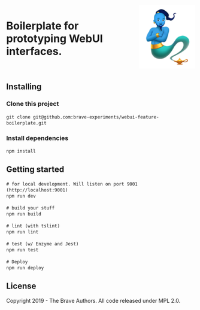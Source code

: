 <img src="logo.png" align="right" width="150px" height="170px"/>

# Boilerplate for prototyping WebUI interfaces.

<br>

## Installing

### Clone this project

```
git clone git@github.com:brave-experiments/webui-feature-boilerplate.git
```

### Install dependencies

```
npm install
```

## Getting started

```
# for local development. Will listen on port 9001 (http://localhost:9001)
npm run dev

# build your stuff
npm run build

# lint (with tslint)
npm run lint

# test (w/ Enzyme and Jest)
npm run test

# Deploy
npm run deploy
```

## License

Copyright 2019 - The Brave Authors. All code released under MPL 2.0.

